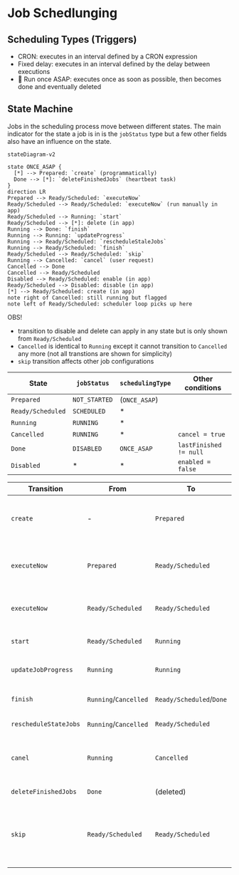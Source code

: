 # Job Schedlunging

## Scheduling Types (Triggers)
* CRON: executes in an interval defined by a CRON expression
* Fixed delay: executes in an interval defined by the delay between executions
* 🌟 Run once ASAP: executes once as soon as possible, then becomes done and eventually deleted

## State Machine
Jobs in the scheduling process move between different states. 
The main indicator for the state a job is in is the `jobStatus` type but a few other fields also have an influence on the state.

```mermaid
stateDiagram-v2

state ONCE_ASAP {
  [*] --> Prepared: `create` (programmatically)
  Done --> [*]: `deleteFinishedJobs` (heartbeat task)
}
direction LR
Prepared --> Ready/Scheduled: `executeNow`
Ready/Scheduled --> Ready/Scheduled: `executeNow` (run manually in app)
Ready/Scheduled --> Running: `start`
Ready/Scheduled --> [*]: delete (in app)
Running --> Done: `finish`
Running --> Running: `updateProgress`
Running --> Ready/Scheduled: `rescheduleStaleJobs`
Running --> Ready/Scheduled: `finish`
Ready/Scheduled --> Ready/Scheduled: `skip`
Running --> Cancelled: `cancel` (user request)
Cancelled --> Done
Cancelled --> Ready/Scheduled
Disabled --> Ready/Scheduled: enable (in app)
Ready/Scheduled --> Disabled: disable (in app)
[*] --> Ready/Scheduled: create (in app)
note right of Cancelled: still running but flagged
note left of Ready/Scheduled: scheduler loop picks up here
```
OBS! 
* transition to disable and delete can apply in any state but is only shown from `Ready/Scheduled`
* `Cancelled` is identical to `Running` except it cannot transition to `Cancelled` any more (not all transtions are shown for simplicity)
* `skip` transition affects other job configurations


| State | `jobStatus` | `schedulingType` | Other conditions |
|--|--|--|--|
| `Prepared` | `NOT_STARTED` | (`ONCE_ASAP`) | |
| `Ready/Scheduled` | `SCHEDULED` | * | |
| `Running` | `RUNNING` | * | |
| `Cancelled` | `RUNNING` | * | `cancel = true` |
| `Done` | `DISABLED` | `ONCE_ASAP` | `lastFinished != null` |
| `Disabled` | * | * | `enabled = false` |

| Transition | From | To | Actor |
|--|--|--|--|
| `create`   | - | `Prepared` | 🙋‍♂️ 🙋‍♀️ user via other endpoints (async function) |
| `executeNow` | `Prepared` | `Ready/Scheduled` | 🙋‍♂️ 🙋‍♀️ user via other endpoints (async function) |
| `executeNow` | `Ready/Scheduled` | `Ready/Scheduled` | 🙋‍♂️ 🙋‍♀️ user via scheduler app or API |
| `start`    | `Ready/Scheduled` | `Running` | 🤖 scheduler loop `JobScheduler` |
| `updateJobProgress` | `Running` | `Running` | 🤖 task executor thread |
| `finish`   | `Running`/`Cancelled` | `Ready/Scheduled`/`Done` | 🤖 task executor thread |
| `rescheduleStateJobs` | `Running`/`Cancelled` | `Ready/Scheduled` | heartbeat job |
| `canel` | `Running` | `Cancelled` | 🤷‍♂️ 🤷‍♀️ user request cancellation via app or API |
| `deleteFinishedJobs` | `Done` | (deleted) | 🤖 heartbeat job |
| `skip` | `Ready/Scheduled` | `Ready/Scheduled` | 🤖 task executor thread (of another job configuration in the same queue) |
